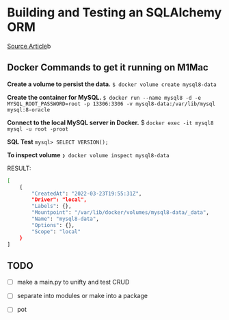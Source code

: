 
# Building and Testing an SQLAlchemy ORM 

[Source Article](https://medium.com/codex/learn-the-basics-and-get-started-with-sqlalchemy-orm-from-scratch-66c8624b069)b




## Docker Commands to get it running on M1Mac


**Create a volume to persist the data.**
`$ docker volume create mysql8-data`

**Create the container for MySQL.**
`$ docker run --name mysql8 -d -e MYSQL_ROOT_PASSWORD=root -p 13306:3306 -v mysql8-data:/var/lib/mysql mysql:8-oracle`


**Connect to the local MySQL server in Docker.**
$ `docker exec -it mysql8 mysql -u root -proot`

**SQL Test**
`mysql> SELECT VERSION();`


**To inspect volume**
`❯ docker volume inspect mysql8-data`

RESULT:
``` bash
[
    {
        "CreatedAt": "2022-03-23T19:55:31Z",
        "Driver": "local",
        "Labels": {},
        "Mountpoint": "/var/lib/docker/volumes/mysql8-data/_data",
        "Name": "mysql8-data",
        "Options": {},
        "Scope": "local"
    }
]

```

## TODO
- [ ] make a main.py to unifty and test CRUD
- [ ] separate into modules or make into a package
- [ ] pot



